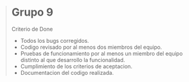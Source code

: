 ># Grupo 9
>
> Criterio de Done
> - Todos los bugs corregidos.
> - Codigo revisado por al menos dos miembros del equipo.
> - Pruebas de funcionamiento por al menos un miembro del equipo distinto al que desarrollo la funcionalidad.
> - Cumplimiento de los criterios de aceptacion.
> - Documentacion del codigo realizada.
